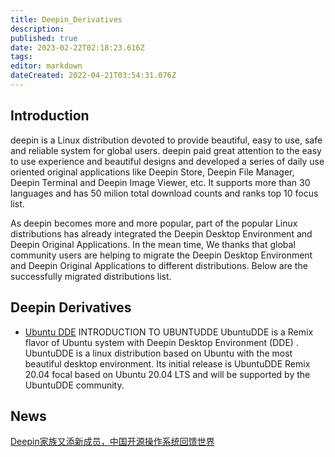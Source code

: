 ```yaml
---
title: Deepin_Derivatives
description: 
published: true
date: 2023-02-22T02:18:23.616Z
tags: 
editor: markdown
dateCreated: 2022-04-21T03:54:31.076Z
---
```


## Introduction

deepin is a Linux distribution devoted to provide beautiful, easy to use, safe and reliable system for global users. deepin paid great attention to the easy to use experience and beautiful designs and developed a series of daily use oriented original applications like Deepin Store, Deepin File Manager, Deepin Terminal and Deepin Image Viewer, etc. It supports more than 30 languages and has 50 milion total download counts and ranks top 10 focus list.

As deepin becomes more and more popular, part of the popular Linux distributions has already integrated the Deepin Desktop Environment and Deepin Original Applications. In the mean time, We thanks that global community users are helping to migrate the Deepin Desktop Environment and Deepin Original Applications to different distributions. Below are the successfully migrated distributions list.

## Deepin Derivatives

- [Ubuntu DDE](https://ubuntudde.com/)
INTRODUCTION TO UBUNTUDDE 
UbuntuDDE is a Remix flavor of Ubuntu system with Deepin Desktop Environment (DDE) . UbuntuDDE is a linux distribution based on Ubuntu with the most beautiful desktop environment. Its initial release is UbuntuDDE Remix 20.04 focal based on Ubuntu 20.04 LTS and will be supported by the UbuntuDDE community.

## News

[Deepin家族又添新成员，中国开源操作系统回馈世界](https://www.deepin.com/?p=309)
